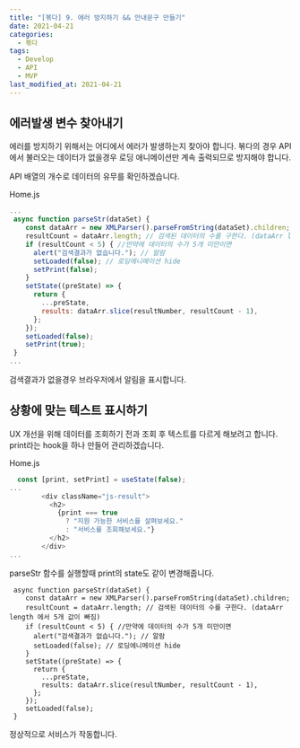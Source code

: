```yaml
---
title: "[볶다] 9. 에러 방지하기 && 안내문구 만들기"
date: 2021-04-21
categories:
  - 볶다
tags:
  - Develop
  - API
  - MVP
last_modified_at: 2021-04-21
---
```


## 에러발생 변수 찾아내기

에러를 방지하기 위해서는 어디에서 에러가 발생하는지 찾아야 합니다. 볶다의 경우 API에서 불러오는 데이터가 없을경우 로딩 애니메이션만 계속 출력되므로 방지해야 합니다.

API 배열의 개수로 데이터의 유무를 확인하겠습니다.

Home.js

```js
...
 async function parseStr(dataSet) {
    const dataArr = new XMLParser().parseFromString(dataSet).children;
    resultCount = dataArr.length; // 검색된 데이터의 수를 구한다. (dataArr length 에서 5개 값이 빠짐)
    if (resultCount < 5) { //만약에 데이터의 수가 5개 미만이면
      alert("검색결과가 없습니다."); // 알람
      setLoaded(false); // 로딩에니메이션 hide
      setPrint(false);
    }
    setState((preState) => {
      return {
        ...preState,
        results: dataArr.slice(resultNumber, resultCount - 1),
      };
    });
    setLoaded(false);
    setPrint(true);
 }
...
```

검색결과가 없을경우 브라우저에서 알림을 표시합니다.

## 상황에 맞는 텍스트 표시하기

UX 개선을 위해 데이터를 조회하기 전과 조회 후 텍스트를 다르게 해보려고 합니다.
print라는 hook을 하나 만들어 관리하겠습니다.

Home.js

```js
  const [print, setPrint] = useState(false);
...
        <div className="js-result">
          <h2>
            {print === true
              ? "지원 가능한 서비스를 살펴보세요."
              : "서비스를 조회해보세요."}
          </h2>
        </div>
...
```

parseStr 함수를 실행할때 print의 state도 같이 변경해줍니다.

```Js
 async function parseStr(dataSet) {
    const dataArr = new XMLParser().parseFromString(dataSet).children;
    resultCount = dataArr.length; // 검색된 데이터의 수를 구한다. (dataArr length 에서 5개 값이 빠짐)
    if (resultCount < 5) { //만약에 데이터의 수가 5개 미만이면
      alert("검색결과가 없습니다."); // 알람
      setLoaded(false); // 로딩에니메이션 hide
    }
    setState((preState) => {
      return {
        ...preState,
        results: dataArr.slice(resultNumber, resultCount - 1),
      };
    });
    setLoaded(false);
 }
```

정상적으로 서비스가 작동합니다.
